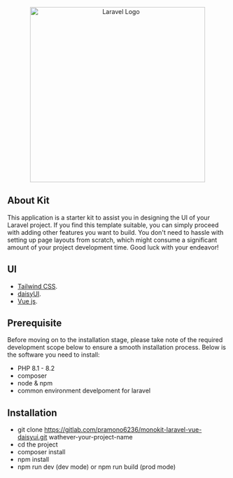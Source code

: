 <p align="center"><a href="https://laravel.com" target="_blank"><img src="https://raw.githubusercontent.com/laravel/art/master/logo-lockup/5%20SVG/2%20CMYK/1%20Full%20Color/laravel-logolockup-cmyk-red.svg" width="400" alt="Laravel Logo"></a></p>

## About Kit

This application is a starter kit to assist you in designing the UI of your Laravel project. If you find this template suitable, you can simply proceed with adding other features you want to build. You don't need to hassle with setting up page layouts from scratch, which might consume a significant amount of your project development time. Good luck with your endeavor!

## UI

- [Tailwind CSS](https://tailwindcss.com/docs/installation).
- [daisyUI](https://daisyui.com/components/).
- [Vue js](https://vuejs.org/).

## Prerequisite

Before moving on to the installation stage, please take note of the required development scope below to ensure a smooth installation process. Below is the software you need to install:

- PHP 8.1 - 8.2	
- composer
- node & npm
- common environment develpoment for laravel

## Installation

- git clone https://gitlab.com/pramono6236/monokit-laravel-vue-daisyui.git wathever-your-project-name
- cd the project
- composer install
- npm install
- npm run dev (dev mode) or npm run build (prod mode)
